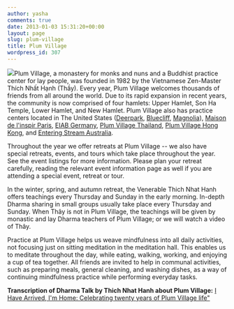 ```yaml
---
author: yasha
comments: true
date: 2013-01-03 15:31:20+00:00
layout: page
slug: plum-village
title: Plum Village
wordpress_id: 307
---
```


![](http://plumvillage.org/wp-content/uploads/2013/01/pv-logo.png)Plum Village, a monastery for monks and nuns and a Buddhist practice center for lay people, was founded in 1982 by the Vietnamese Zen-Master Thích Nhất Hạnh (Thầy). Every year, Plum Village welcomes thousands of friends from all around the world. Due to its rapid expansion in recent years, the community is now comprised of four hamlets: Upper Hamlet, Son Ha Temple, Lower Hamlet, and New Hamlet. Plum Village also has practice centers located in The United States ([Deerpark](http://deerparkmonastery.org), [Bluecliff](http://bluecliffmonastery.org/), [Magnolia](http://magnoliagrovemonastery.org/)), [Maison de l'inspir Paris](http://maisondelinspir.over-blog.com/), [EIAB Germany](http://eiab.eu), [Plum Village Thailand](http://thaiplumvillage.org), [Plum Village Hong Kong](http://pvfhk.org), and [Entering Stream Australia](http://nhapluu.blogspot.de/).

Throughout the year we offer retreats at Plum Village -- we also have special retreats, events, and tours which take place throughout the year. See the event listings for more information. Please plan your retreat carefully, reading the relevant event information page as well if you are attending a special event, retreat or tour.

In the winter, spring, and autumn retreat, the Venerable Thich Nhat Hanh offers teachings every Thursday and Sunday in the early morning. In-depth Dharma sharing in small groups usually take place every Thursday and Sunday. When Thây is not in Plum Village, the teachings will be given by monastic and lay Dharma teachers of Plum Village; or we will watch a video of Thây.

Practice at Plum Village helps us weave mindfulness into all daily activities, not focusing just on sitting meditation in the meditation hall. This enables us to meditate throughout the day, while eating, walking, working, and enjoying a cup of tea together. All friends are invited to help in communal activities, such as preparing meals, general cleaning, and washing dishes, as a way of continuing mindfulness practice while performing everyday tasks.

**Transcription of Dharma Talk by Thich Nhat Hanh about Plum Village:**
[I Have Arrived, I'm Home: Celebrating twenty years of Plum Village life"](http://plumvillage.org/about/plum-village/i-have-arrived-i-am-home/)


